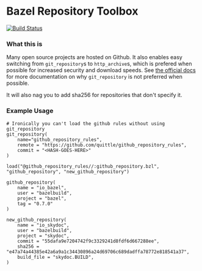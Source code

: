 # Bazel Repository Toolbox

[![Build Status](https://travis-ci.org/quittle/bazel_repository_toolbox.svg?branch=master)](https://travis-ci.org/quittle/bazel_repository_toolbox)

### What this is

Many open source projects are hosted on Github. It also enables easy switching from `git_repository`s to `http_archive`s, which is prefered when possible for increased security and download speeds. See [the official docs](https://docs.bazel.build/versions/master/be/workspace.html) for more documentation on why `git_repository` is not preferred when possible.

It will also nag you to add sha256 for repositories that don't specify it.

### Example Usage

```
# Ironically you can't load the github rules without using git_repository
git_repository(
    name="github_repository_rules",
    remote = "https://github.com/quittle/github_repository_rules",
    commit = "<HASH-GOES-HERE>"
)

load("@github_repository_rules//:github_repository.bzl", "github_repository", "new_github_repository")

github_repository(
    name = "io_bazel",
    user = "bazelbuild",
    project = "bazel",
    tag = "0.7.0"
)

new_github_repository(
    name = "io_skydoc",
    user = "bazelbuild",
    project = "skydoc",
    commit = "55dafa9e7204742f9c3329241d8fdf6d667288ee",
    sha256 = "e47a74a44385e42a6a9a1c34430896a24d69706c689dadffa78772e818541a37",
    build_file = "skydoc.BUILD",
)
```
